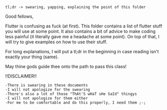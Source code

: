    tl;dr -> swearing, yapping, explaining the point of this folder

Good fellows,

Flutter is confusing as fuck (at first).
This folder contains a list of flutter stuff you will use at some point.
It also contains a bit of advice to make coding less painful
    (it literally gave me a headache at some point).
On top of that, I will try to give examples on how to use their stuff.

For long explanations, I will put a tl;dr in the beginning in case reading isn't exactly your thing (same).

May thine gods guide thee onto the path to pass this class!

!!DISCLAIMER!!

    -There is swearing in these documents
    -I will not apologize for the swearing
    -There's also a lot of those "ThAt'S wHaT sHe SaId" thingys
    -I will not apologize for them either
    -For me to be comfortable and do this properly, I need them ;-;
